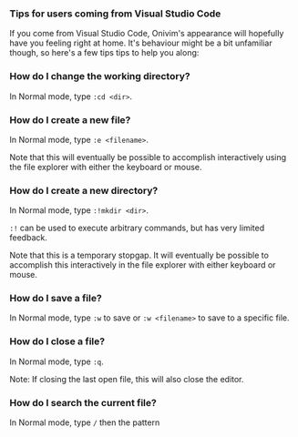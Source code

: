 ### Tips for users coming from Visual Studio Code

If you come from Visual Studio Code, Onivim's appearance will hopefully have you
feeling right at home. It's behaviour might be a bit unfamiliar though, so here's
a few tips tips to help you along:

### How do I change the working directory?

In Normal mode, type `:cd <dir>`.

### How do I create a new file?

In Normal mode, type `:e <filename>`.

Note that this will eventually be possible to accomplish interactively using the
file explorer with either the keyboard or mouse.

### How do I create a new directory?

In Normal mode, type `:!mkdir <dir>`.

`:!` can be used to execute arbitrary commands, but has very limited feedback.

Note that this is a temporary stopgap. It will eventually be possible to
accomplish this interactively in the file explorer with either keyboard or mouse.

### How do I save a file?

In Normal mode, type `:w` to save or `:w <filename>` to save to a specific file.

### How do I close a file?

In Normal mode, type `:q`.

Note: If closing the last open file, this will also close the editor.

### How do I search the current file?

In Normal mode, type `/` then the pattern 
